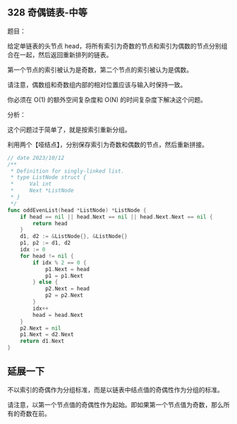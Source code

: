## 328 奇偶链表-中等

题目：

给定单链表的头节点 head，将所有索引为奇数的节点和索引为偶数的节点分别组合在一起，然后返回重新排列的链表。

第一个节点的索引被认为是奇数，第二个节点的索引被认为是偶数。

请注意，偶数组和奇数组内部的相对位置应该与输入时保持一致。

你必须在 O(1) 的额外空间复杂度和 O(N) 的时间复杂度下解决这个问题。



分析：

这个问题过于简单了，就是按索引重新分组。

利用两个【哑结点】，分别保存索引为奇数和偶数的节点，然后重新拼接。

```go
// date 2023/10/12
/**
 * Definition for singly-linked list.
 * type ListNode struct {
 *     Val int
 *     Next *ListNode
 * }
 */
func oddEvenList(head *ListNode) *ListNode {
    if head == nil || head.Next == nil || head.Next.Next == nil {
        return head
    }
    d1, d2 := &ListNode{}, &ListNode{}
    p1, p2 := d1, d2
    idx := 0
    for head != nil {
        if idx % 2 == 0 {
            p1.Next = head
            p1 = p1.Next
        } else {
            p2.Next = head
            p2 = p2.Next
        }
        idx++
        head = head.Next
    }
    p2.Next = nil
    p1.Next = d2.Next
    return d1.Next
}
```



## 延展一下

不以索引的奇偶作为分组标准，而是以链表中结点值的奇偶性作为分组的标准。

请注意，以第一个节点值的奇偶性作为起始。即如果第一个节点值为奇数，那么所有的奇数在前。